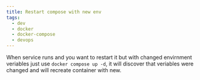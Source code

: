 ```yaml
---
title: Restart compose with new env
tags:
  - dev
  - docker
  - docker-compose
  - devops
---
```


When service runs and you want to restart it but with changed envirnment veriables just use `docker compose up -d`, it will discover that veriables were changed and will recreate container with new.